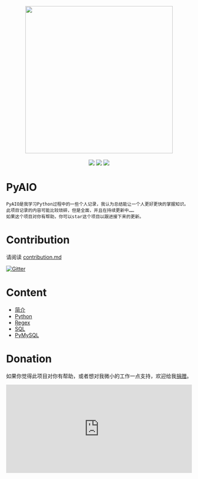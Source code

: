 <div align="center">
<img src="https://cdn.jsdelivr.net/gh/choya-lee/PyAIO@master/imgs/logo.png" width="400"/>
</div>

<br>

<div align="center">
<img src="https://img.shields.io/github/issues/choya-lee/PyAIO?color=green">
<img src="https://img.shields.io/github/stars/choya-lee/PyAIO?color=yellow">
<img src="https://img.shields.io/github/forks/choya-lee/PyAIO?color=orange">
</div>



# PyAIO
```
PyAIO是我学习Python过程中的一些个人记录，我认为总结能让一个人更好更快的掌握知识。此项目记录的内容可能比较琐碎，但是全面，并且在持续更新中……
如果这个项目对你有帮助，你可以star这个项目以跟进接下来的更新。
```

# Contribution

请阅读 [contribution.md](./zh-cn/contribution.md) 

[![Gitter](https://badges.gitter.im/icer-forum/community.svg)](https://gitter.im/icer-forum/community?utm_source=badge&utm_medium=badge&utm_campaign=pr-badge)

# Content

- [简介](zh-cn/intro)
- [Python](zh-cn/PyAIO)
- [Regex](zh-cn/regex.md)
- [SQL](zh-cn/mysql)
- [PyMySQL](zh-cn/PyMySQL)

# Donation

如果你觉得此项目对你有帮助，或者想对我微小的工作一点支持，欢迎给我[捐赠](https://choya-lee.github.io/Sponsor/)。

<div don='donate' align='center'>
<iframe src="https://choya-lee.github.io/Sponsor/" style="overflow-x:hidden;overflow-y:hidden; border:0xp none #fff; min-height:240px; width:100%;"  frameborder="0" scrolling="no"></iframe>
</div>
